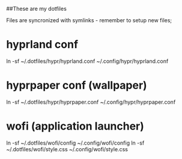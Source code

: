 ##These are my dotfiles 

Files are syncronized with symlinks - remember to setup new files;
# hyprland conf
ln -sf ~/.dotfiles/hypr/hyprland.conf ~/.config/hypr/hyprland.conf
# hyprpaper conf (wallpaper)
ln -sf ~/.dotfiles/hypr/hyprpaper.conf ~/.config/hypr/hyprpaper.conf

# wofi (application launcher)
ln -sf ~/.dotfiles/wofi/config ~/.config/wofi/config
ln -sf ~/.dotfiles/wofi/style.css ~/.config/wofi/style.css
